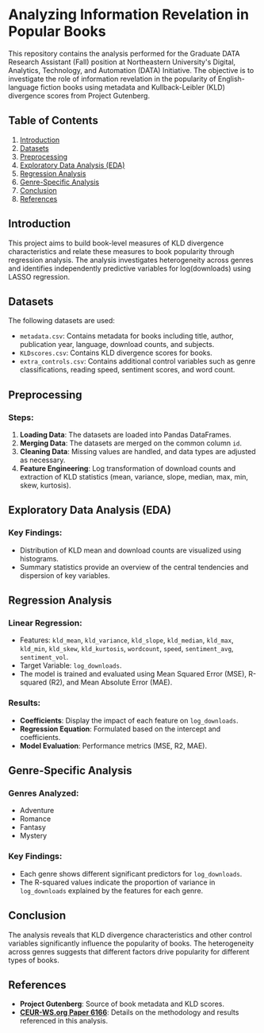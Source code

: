 # Analyzing Information Revelation in Popular Books

This repository contains the analysis performed for the Graduate DATA Research Assistant (Fall) position at Northeastern University's Digital, Analytics, Technology, and Automation (DATA) Initiative. The objective is to investigate the role of information revelation in the popularity of English-language fiction books using metadata and Kullback-Leibler (KLD) divergence scores from Project Gutenberg.

## Table of Contents
1. [Introduction](#introduction)
2. [Datasets](#datasets)
3. [Preprocessing](#preprocessing)
4. [Exploratory Data Analysis (EDA)](#exploratory-data-analysis-eda)
5. [Regression Analysis](#regression-analysis)
6. [Genre-Specific Analysis](#genre-specific-analysis)
7. [Conclusion](#conclusion)
8. [References](#references)

## Introduction
This project aims to build book-level measures of KLD divergence characteristics and relate these measures to book popularity through regression analysis. The analysis investigates heterogeneity across genres and identifies independently predictive variables for log(downloads) using LASSO regression.

## Datasets
The following datasets are used:
- `metadata.csv`: Contains metadata for books including title, author, publication year, language, download counts, and subjects.
- `KLDscores.csv`: Contains KLD divergence scores for books.
- `extra_controls.csv`: Contains additional control variables such as genre classifications, reading speed, sentiment scores, and word count.

## Preprocessing
### Steps:
1. **Loading Data**: The datasets are loaded into Pandas DataFrames.
2. **Merging Data**: The datasets are merged on the common column `id`.
3. **Cleaning Data**: Missing values are handled, and data types are adjusted as necessary.
4. **Feature Engineering**: Log transformation of download counts and extraction of KLD statistics (mean, variance, slope, median, max, min, skew, kurtosis).

## Exploratory Data Analysis (EDA)
### Key Findings:
- Distribution of KLD mean and download counts are visualized using histograms.
- Summary statistics provide an overview of the central tendencies and dispersion of key variables.

## Regression Analysis
### Linear Regression:
- Features: `kld_mean`, `kld_variance`, `kld_slope`, `kld_median`, `kld_max`, `kld_min`, `kld_skew`, `kld_kurtosis`, `wordcount`, `speed`, `sentiment_avg`, `sentiment_vol`.
- Target Variable: `log_downloads`.
- The model is trained and evaluated using Mean Squared Error (MSE), R-squared (R2), and Mean Absolute Error (MAE).

### Results:
- **Coefficients**: Display the impact of each feature on `log_downloads`.
- **Regression Equation**: Formulated based on the intercept and coefficients.
- **Model Evaluation**: Performance metrics (MSE, R2, MAE).

## Genre-Specific Analysis
### Genres Analyzed:
- Adventure
- Romance
- Fantasy
- Mystery

### Key Findings:
- Each genre shows different significant predictors for `log_downloads`.
- The R-squared values indicate the proportion of variance in `log_downloads` explained by the features for each genre.

## Conclusion
The analysis reveals that KLD divergence characteristics and other control variables significantly influence the popularity of books. The heterogeneity across genres suggests that different factors drive popularity for different types of books.

## References
- **Project Gutenberg**: Source of book metadata and KLD scores.
- **[CEUR-WS.org Paper 6166](https://ceur-ws.org/Vol-3558/paper6166.pdf)**: Details on the methodology and results referenced in this analysis.
